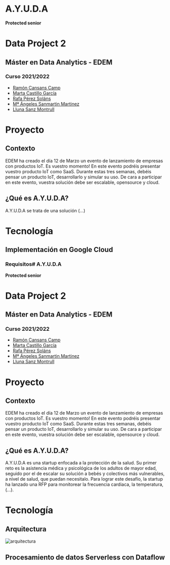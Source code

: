 # A.Y.U.D.A
**Protected senior**

# Data Project 2
## Máster en Data Analytics - EDEM
### Curso 2021/2022

- [Ramón Cansans Camp](https://www.linkedin.com/in/ramon-casans-camp/)
- [Marta Castillo García](https://www.linkedin.com/in/marta-castillo-garc%C3%ADa-041bb169/)
- [Rafa Pérez Soláns](https://www.linkedin.com/in/rafa-perez-solans/)
- [Mª Ángeles Sanmartin Martinez](https://www.linkedin.com/in/m%C2%AAangeles-sanmart%C3%ADn-mart%C3%ADnez-76b4b9129/)
- [Lluna Sanz Montrull](https://www.linkedin.com/in/llunasmontrull/)

# Proyecto
## Contexto
EDEM ha creado el día 12 de Marzo un evento de lanzamiento de empresas con productos IoT. Es vuestro momento! En este evento podréis presentar vuestro producto IoT como SaaS.
Durante estas tres semanas, debéis pensar un producto IoT, desarrollarlo y simular su uso.
De cara a participar en este evento, vuestra solución debe ser escalable, opensource y  cloud.

## ¿Qué es A.Y.U.D.A?
A.Y.U.D.A se trata de una solución (...)

# Tecnología
## Implementación en Google Cloud
### Requisitos# A.Y.U.D.A
**Protected senior**

# Data Project 2
## Máster en Data Analytics - EDEM
### Curso 2021/2022

- [Ramón Cansans Camp](https://www.linkedin.com/in/ramon-casans-camp/)
- [Marta Castillo García](https://www.linkedin.com/in/marta-castillo-garc%C3%ADa-041bb169/)
- [Rafa Pérez Soláns](https://www.linkedin.com/in/rafa-perez-solans/)
- [Mª Ángeles Sanmartin Martinez](https://www.linkedin.com/in/m%C2%AAangeles-sanmart%C3%ADn-mart%C3%ADnez-76b4b9129/)
- [Lluna Sanz Montrull](https://www.linkedin.com/in/llunasmontrull/)

# Proyecto
## Contexto
EDEM ha creado el día 12 de Marzo un evento de lanzamiento de empresas con productos IoT. Es vuestro momento! En este evento podréis presentar vuestro producto IoT como SaaS.
Durante estas tres semanas, debéis pensar un producto IoT, desarrollarlo y simular su uso.
De cara a participar en este evento, vuestra solución debe ser escalable, opensource y  cloud.

## ¿Qué es A.Y.U.D.A?
A.Y.U.D.A es una startup enfocada a la protección de la salud. Su primer reto es la asistencia médica y psicológica de los adultos de mayor edad, seguido por el de escalar su solución a bebés y colectivos más vulnerables, a nivel de salud, que puedan necesitalo. Para lograr este desafío, la startup ha lanzado una RFP para monitorear la frecuencia cardiaca, la temperatura, (...).


# Tecnología
## Arquitectura
![arquitectura](/media/Arquitectura_BUENA_final.jpg")

## Procesamiento de datos Serverless con Dataflow

